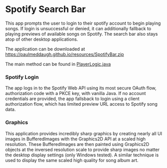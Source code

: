 # Spotify Search Bar
This app prompts the user to login to their spotify account to begin playing songs. If login is unsuccessful or denied, it can additionally fallback to playing previews of available songs on Spotify. The search bar also stays atop of other desktop applications.

The application can be downloaded at https://paulmeddaugh.github.io/resources/SpotifyBar.zip

The main method can be found in [PlayerLogic.java](./src/main/java/logic/playerlogic/PlayerLogic.java)

### Spotify Login
The app logs in to the Spotify Web API using its most secure OAuth flow, authorization code with a PKCE key, with vanilla Java. If no account credentials are provided, the app fallsback to login using a client authorization flow, which has limited preview URL access to Spotify song data.

### Graphics
This application provides incredibly sharp graphics by creating nearly all UI images in BufferedImages with the Graphics2D API at a scaled high resolution. These BufferedImages are then painted using Graphics2D objects at the inversed resolution scale to provide sharp images no matter the desktop display settings (only Windows tested). A similar technique is used to display the same scaled high quality for song album art.
